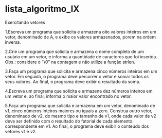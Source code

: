 # lista_algoritmo_IX
Exercitando vetores

1.Escreva um programa que solicita e armazena oito valores inteiros em um vetor,
denominado de A, e exibe os valores armazenados, porem na ordem inversa.

2.Crie um programa que solicita e armazena o nome completo de um usuário em um
vetor, e informa a quantidade de caracteres que foi inserida.
Obs.: considere o "\0" na contagem e não utilize a função strlen.

3.Faça um programa que solicita e armazena cinco números inteiros em um vetor. Em seguida, o programa deve percorrer o vetor e somar todos os seus valores. Ao final, o programa deve exibir o resultado da soma.

4.Escreva um programa que solicita e armazena dez números inteiros em um vetor e, ao final, informa o maior valor encontrado no vetor.

5.Faça um programa que solicita e armazena em um vetor, denominado de v1, cinco números inteiros maiores ou iguais a zero. Construa outro vetor, denominado de v2, do mesmo tipo e tamanho de v1, onde cada valor de v2 deve ser definido com o
resultado do fatorial de cada elemento correspondente em v1. Ao final, o programa deve exibir o conteúdo dos vetores v1 e v2.
